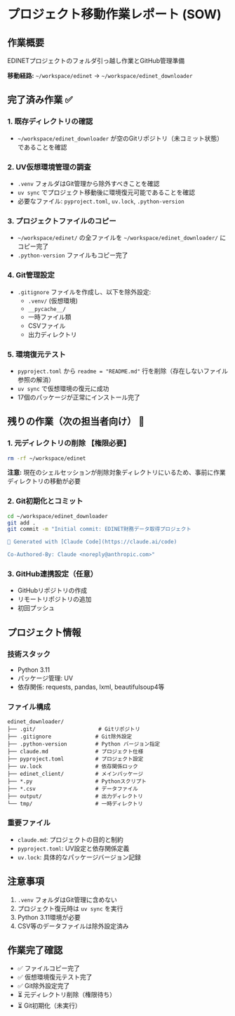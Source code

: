 # プロジェクト移動作業レポート (SOW)

## 作業概要
EDINETプロジェクトのフォルダ引っ越し作業とGitHub管理準備

**移動経路:** `~/workspace/edinet` → `~/workspace/edinet_downloader`

## 完了済み作業 ✅

### 1. 既存ディレクトリの確認
- `~/workspace/edinet_downloader` が空のGitリポジトリ（未コミット状態）であることを確認

### 2. UV仮想環境管理の調査
- `.venv` フォルダはGit管理から除外すべきことを確認
- `uv sync` でプロジェクト移動後に環境復元可能であることを確認
- 必要なファイル: `pyproject.toml`, `uv.lock`, `.python-version`

### 3. プロジェクトファイルのコピー
- `~/workspace/edinet/` の全ファイルを `~/workspace/edinet_downloader/` にコピー完了
- `.python-version` ファイルもコピー完了

### 4. Git管理設定
- `.gitignore` ファイルを作成し、以下を除外設定:
  - `.venv/` (仮想環境)
  - `__pycache__/`
  - 一時ファイル類
  - CSVファイル
  - 出力ディレクトリ

### 5. 環境復元テスト
- `pyproject.toml` から `readme = "README.md"` 行を削除（存在しないファイル参照の解消）
- `uv sync` で仮想環境の復元に成功
- 17個のパッケージが正常にインストール完了

## 残りの作業（次の担当者向け） 🔄

### 1. 元ディレクトリの削除 【権限必要】
```bash
rm -rf ~/workspace/edinet
```
**注意:** 現在のシェルセッションが削除対象ディレクトリにいるため、事前に作業ディレクトリの移動が必要

### 2. Git初期化とコミット
```bash
cd ~/workspace/edinet_downloader
git add .
git commit -m "Initial commit: EDINET財務データ取得プロジェクト

🤖 Generated with [Claude Code](https://claude.ai/code)

Co-Authored-By: Claude <noreply@anthropic.com>"
```

### 3. GitHub連携設定（任意）
- GitHubリポジトリの作成
- リモートリポジトリの追加
- 初回プッシュ

## プロジェクト情報

### 技術スタック
- Python 3.11
- パッケージ管理: UV
- 依存関係: requests, pandas, lxml, beautifulsoup4等

### ファイル構成
```
edinet_downloader/
├── .git/                    # Gitリポジトリ
├── .gitignore              # Git除外設定
├── .python-version         # Python バージョン指定
├── claude.md               # プロジェクト仕様
├── pyproject.toml          # プロジェクト設定
├── uv.lock                 # 依存関係ロック
├── edinet_client/          # メインパッケージ
├── *.py                    # Pythonスクリプト
├── *.csv                   # データファイル
├── output/                 # 出力ディレクトリ
└── tmp/                    # 一時ディレクトリ
```

### 重要ファイル
- `claude.md`: プロジェクトの目的と制約
- `pyproject.toml`: UV設定と依存関係定義
- `uv.lock`: 具体的なパッケージバージョン記録

## 注意事項
1. `.venv` フォルダはGit管理に含めない
2. プロジェクト復元時は `uv sync` を実行
3. Python 3.11環境が必要
4. CSV等のデータファイルは除外設定済み

## 作業完了確認
- ✅ ファイルコピー完了
- ✅ 仮想環境復元テスト完了  
- ✅ Git除外設定完了
- ⏳ 元ディレクトリ削除（権限待ち）
- ⏳ Git初期化（未実行）